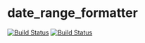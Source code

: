 date_range_formatter
====================

[![Build Status](https://travis-ci.org/darkleaf/date_range_formatter.svg?branch=master)](https://travis-ci.org/darkleaf/date_range_formatter)
[![Build Status](https://drone.io/github.com/dronov/date_range_formatter/status.png)](https://drone.io/github.com/dronov/date_range_formatter/latest)
